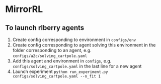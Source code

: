 # MirrorRL

## To launch rlberry agents
 
1. Create config corresponding to environment in `configs/env`
2. Create config corresponding to agent solving this environment in the folder corresponding to an agent, e.g. `configs/a2c/solving_cartpole.yaml`
3. Add this agent and environment in `configs`, e.g. `configs/solving_cartpole.yaml` in the last line for a new agent
4. Launch experiment `python run_experiment.py configs/solving_cartpole.yaml --n_fit 1`
